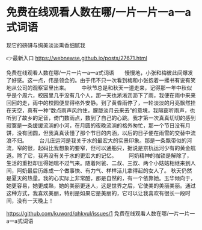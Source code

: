 # 免费在线观看人数在哪/一片一片一a一a式词语
现它的磅礴与绚美淡淡熏香细腻我

👉最新入口 https://webnewse.github.io/posts/27671.html

免费在线观看人数在哪/一片一片一a一a式词语　　慢慢地，小张和梅彼此间爆发了好感。这一点，伟是领会的。由于伟不只一次看到梅和小张抱着一摞书有说有笑地从公司的观察室里出来。
　　中秋节总是和秋天一道走来，记得那一年中秋似乎是个周六，校园里几乎没有几个人，那一天也淅淅沥沥下了雨，我便在雨中来来回回的走，雨中的校园便显得格外安静。到了黄昏雨停了，一轮淡淡的月亮飘然挂在天空，真有一种“数点雨声风约住，朦胧淡月云来去”的意境，我隔窗听雨声，也听到了故乡的足音，倚门数雨点，数到了自己的心跳。我才第一次真真切切的感到寂寞是一条缓缓流淌的小河，在月圆的夜晚流淌的格外匆忙，那一个节日没有月饼，没有团圆，但我真真读懂了那个节日的内涵，以后的日子便在雨雪的交替中流浪不归。
　　台儿庄运河是我关于水的最宏大的实景印象。那是一条飘带似的河流，窄的很，起码比我想象的要窄，但可以通船只，据说是京杭运河少有的黄金航道。除了它，我再没有关于水的更宏大的记忆。
　　阿奶精神的枷锁是解除了，生活的重担却压得她喘不过气来。随着阿爸、二叔、三叔、两个小姑姑相继来到人间，阿奶最后历练成一个做事快、有力气、样样活儿拿得起的女人了。
秋天仍然是夏天的热量。我的心实际上非常酷，那是自然的，有一个依靠她。玉华倾向于，她更容易，她更成熟，她的美丽更迷人，这是世界之后，它使美的美丽美丽。通过这种方式，我喜欢美丽，特别是如果它是美丽的，它可以让我喜欢有很长一段时间，没有一天晚上！

https://github.com/kuword/qhkvul/issues/1
免费在线观看人数在哪/一片一片一a一a式词语
